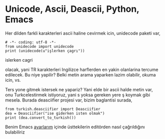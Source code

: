 # Unicode, Ascii, Deascii, Python, Emacs

Her dilden farkli karakterleri ascii haline cevirmek icin, unidecode paketi var,

```
# -*- coding: utf-8 -*-
from unidecode import unidecode
print (unidecode(u"işlerken çagrı"))
```

islerken cagri

olacak, yani TR karakterleri Ingilizce harflerden en yakin olanlarina
tercume edilecek. Bu niye yapilir? Belki metin arama yaparken lazim
olabilir, okuma icin, vs. 

Ters yone gitmek istersek ne yapariz? Yani elde bir ascii halde metin
var, onu Turkcelestirmek istiyoruz, yani s yoksa gereken yere ş koymak
gibi mesela. Burada deasciifier projesi var, bizim baglantisi surada, 

```
from turkish.deasciifier import Deasciifier
dea = Deasciifier("ise giderken isten olmak")
print (dea.convert_to_turkish())
```

Benim Emacs [ayarlarım](../../2004/10/emacs.md) içinde üsttekilerin
editörden nasıl çağrıldığını bulabiliriz 








